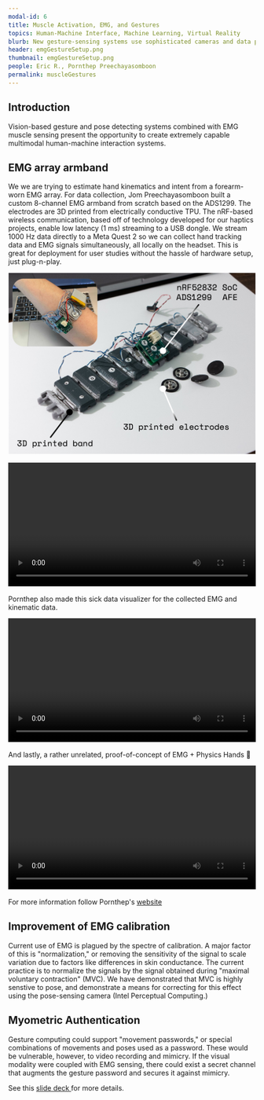 ```yaml
---
modal-id: 6
title: Muscle Activation, EMG, and Gestures
topics: Human-Machine Interface, Machine Learning, Virtual Reality
blurb: New gesture-sensing systems use sophisticated cameras and data processing to achieve in-air interaction with computer systems and interaction with virtual and augmented reality. A key feature of human movement, however, is invisible to these cameras- the activation of the muscles. Electromyography (EMG) can sense the activation of muscles, but it is difficult to infer pose and movement from EMG alone. These two complementary technologies can be combined to improve human-machine interaction.
header: emgGestureSetup.png
thumbnail: emgGestureSetup.png
people: Eric R., Pornthep Preechayasomboon
permalink: muscleGestures
---
```

## Introduction
Vision-based gesture and pose detecting systems combined with EMG muscle sensing present the opportunity to create extremely capable multimodal human-machine interaction systems.

## EMG array armband
We we are trying to estimate hand kinematics and intent from a forearm-worn EMG array. For data collection, Jom Preechayasomboon built a custom 8-channel EMG armband from scratch based on the ADS1299. The electrodes are 3D printed from electrically conductive TPU. The nRF-based wireless communication, based off of technology developed for our haptics projects, enable low latency (1 ms) streaming to a USB dongle. We stream 1000 Hz data directly to a Meta Quest 2 so we can collect hand tracking data and EMG signals simultaneously, all locally on the headset. This is great for deployment for user studies without the hassle of hardware setup, just plug-n-play.

<p><img src="media/emgBandPrototype.jpg" alt="EMG Band Prototype" /></p>

<video width="100%" controls="">
     <source src="//user-images.githubusercontent.com/25041773/157564522-c7b8c7fa-c504-42df-85a7-2076a20988bc.mp4" />
</video>


<p>Pornthep also made this sick data visualizer for the collected EMG and kinematic data.</p>

<video width="100%" controls="">
     <source src="//user-images.githubusercontent.com/25041773/157564826-d1eea89a-9a4d-4ef1-ba22-0f7e73195a99.mp4" />
</video>

<p>And lastly, a rather unrelated, proof-of-concept of EMG + Physics Hands 🤝</p>

<video width="100%" controls="">
     <source src="//user-images.githubusercontent.com/25041773/159648690-ab742d24-0c57-467c-bf16-f396df00cb52.mp4" />
</video>

For more information follow Pornthep's <a href="https://pornthep.com/">website</a>


## Improvement of EMG calibration
Current use of EMG is plagued by the spectre of calibration. A major factor of this is "normalization," or removing the sensitivity of the signal to scale variation due to factors like differences in skin conductance. The current practice is to normalize the signals by the signal obtained during "maximal voluntary contraction" (MVC). We have demonstrated that MVC is highly senstive to pose, and demonstrate a means for correcting for this effect using the pose-sensing camera (Intel Perceptual Computing.)

## Myometric Authentication
Gesture computing could support "movement passwords," or special combinations of movements and poses used as a password. These would be vulnerable, however, to video recording and mimicry. If the visual modality were coupled with EMG sensing, there could exist a secret channel that augments the gesture password and secures it against mimicry.

See this <a href="media/JustEMGSlidesFromCSNEPresentation.pptx">slide deck </a> for more details.
